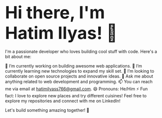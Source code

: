 # <span style="font-size:2em;">Hi there, I'm Hatim Ilyas! 👋</span>

I'm a passionate developer who loves building cool stuff with code. Here's a bit about me:

🔭 I’m currently working on building awesome web applications.
🌱 I’m currently learning new technologies to expand my skill set.
👯 I’m looking to collaborate on open source projects and innovative ideas.
💬 Ask me about anything related to web development and programming.
📫 You can reach me via email at hatimilyass766@gmail.com.
😄 Pronouns: He/Him
⚡ Fun fact: I love to explore new places and try different cuisines!
Feel free to explore my repositories and connect with me on LinkedIn!

Let's build something amazing together! 🚀
